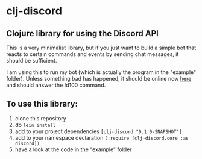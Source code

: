 # clj-discord

## Clojure library for using the Discord API

This is a very minimalist library, but if you just want to build a simple bot 
that reacts to certain commands and events by sending chat messages, it should be sufficient.

I am using this to run my bot (which is actually the program in the "example" folder).
Unless something bad has happened, it should be online now [here](https://discord.gg/NtpFMVB) and should answer the !d100 command.

## To use this library:

1. clone this repository
2. do `lein install`
3. add to your project dependencies `[clj-discord "0.1.0-SNAPSHOT"]`
4. add to your namespace declaration `(:require [clj-discord.core :as discord])`
5. have a look at the code in the "example" folder

